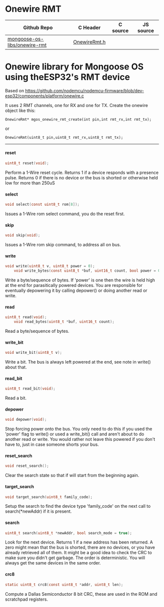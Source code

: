 # Onewire RMT
| Github Repo | C Header | C source  | JS source |
| ----------- | -------- | --------  | ----------------- |
| [mongoose-os-libs/onewire-rmt](https://github.com/mongoose-os-libs/onewire-rmt) | [OnewireRmt.h](https://github.com/mongoose-os-libs/onewire-rmt/tree/master/include/OnewireRmt.h) | &nbsp;  | &nbsp;         |

# Onewire library for Mongoose OS using theESP32's RMT device
Based on https://github.com/nodemcu/nodemcu-firmware/blob/dev-esp32/components/platform/onewire.c

It uses 2 RMT channels, one for RX and one for TX.
Create the onewire object like this:
```
OnewireRmt* mgos_onewire_rmt_create(int pin,int rmt_rx,int rmt_tx);
```
or
```
OnewireRmt(uint8_t pin,uint8_t rmt_rx,uint8_t rmt_tx);
```





 ----- 
#### reset

```c
uint8_t reset(void);
```

Perform a 1-Wire reset cycle. Returns 1 if a device responds
with a presence pulse.  Returns 0 if there is no device or the
bus is shorted or otherwise held low for more than 250uS
     
#### select

```c
void select(const uint8_t rom[8]);
```

Issues a 1-Wire rom select command, you do the reset first.
     
#### skip

```c
void skip(void);
```

Issues a 1-Wire rom skip command, to address all on bus.
     
#### write

```c
void write(uint8_t v, uint8_t power = 0);
    void write_bytes(const uint8_t *buf, uint16_t count, bool power = 0);
```

Write a byte/sequence of bytes. If 'power' is one then the wire is held high at
the end for parasitically powered devices. You are responsible
for eventually depowering it by calling depower() or doing
another read or write.
     
#### read

```c
uint8_t read(void);
    void read_bytes(uint8_t *buf, uint16_t count);
```

Read a byte/sequence of bytes.
     
#### write_bit

```c
void write_bit(uint8_t v);
```

Write a bit. The bus is always left powered at the end, see
note in write() about that.
     
#### read_bit

```c
uint8_t read_bit(void);
```

Read a bit.
     
#### depower

```c
void depower(void);
```

Stop forcing power onto the bus. You only need to do this if
you used the 'power' flag to write() or used a write_bit() call
and aren't about to do another read or write. You would rather
not leave this powered if you don't have to, just in case
someone shorts your bus.
     
#### reset_search

```c
void reset_search();
```

Clear the search state so that if will start from the beginning again.
     
#### target_search

```c
void target_search(uint8_t family_code);
```

Setup the search to find the device type 'family_code' on the next call
to search(*newAddr) if it is present.
     
#### search

```c
uint8_t search(uint8_t *newAddr, bool search_mode = true);
```

Look for the next device. Returns 1 if a new address has been
returned. A zero might mean that the bus is shorted, there are
no devices, or you have already retrieved all of them.  It
might be a good idea to check the CRC to make sure you didn't
get garbage.  The order is deterministic. You will always get
the same devices in the same order.
     
#### crc8

```c
static uint8_t crc8(const uint8_t *addr, uint8_t len);
```

Compute a Dallas Semiconductor 8 bit CRC, these are used in the
ROM and scratchpad registers.
     
